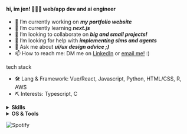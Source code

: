 

#### hi, im jen! 👨🏻‍💻  web/app dev and ai engineer


<!--
**Jencheng1/Jencheng1** is a ✨ _special_ ✨ repository because its `README.md` (this file) appears on your GitHub profile.

Here are some ideas to get you started:

- 🔭 I’m currently working on ...
- 🌱 I’m currently learning ...
- 👯 I’m looking to collaborate on ...
- 🤔 I’m looking for help with ...
- 💬 Ask me about ...
- 📫 How to reach me: ...
- 😄 Pronouns: ...
- ⚡ Fun fact: ...
for freelance work? do reach out: [email](jennifercheng2001@gmail.com) :)

[GitHub Streak](https://streak-stats.demolab.com?user=Jencheng1&theme=transparent&border_radius=4)
-->




- 🔭 I’m currently working on **_my portfolio website_** 
- 🌱 I’m currently learning **_next.js_**
- 👯 I’m looking to collaborate on **_big and small projects!_**
- 🤔 I’m looking for help with **_implementing slms and agents_**
- 💬 Ask me about **_ui/ux design advice ;)_**
- 📫 How to reach me: DM me on [LinkedIn](https://www.linkedin.com/in/jen-chengg/) or [email me!](jennifercheng2001@gmail.com)  :)




tech stack
- 🛠 Lang & Framework: Vue/React, Javascript, Python, HTML/CSS, R, AWS
- ⛏ Interests: Typescript, C


<details>
  <summary><b>Skills</b></summary>

[![python](https://img.shields.io/badge/python-★★★-lightgrey?labelColor=3776AB&logo=Python&style=for-the-badge&logoColor=white)](https://www.python.org/)
[![perl](https://img.shields.io/badge/javascript-★★☆-lightgrey?labelColor=39457E&logo=Perl&style=for-the-badge&logoColor=white)](https://www.perl.org/)
[![R](https://img.shields.io/badge/R-★★☆-lightgrey?labelColor=276DC3&logo=R&style=for-the-badge&logoColor=white)](https://www.r-project.org/)
[![html](https://img.shields.io/badge/html-★★★-lightgrey?labelColor=E34F26&logo=HTML5&style=for-the-badge&logoColor=white)](https://www.w3schools.com/html)
[![css](https://img.shields.io/badge/css-★★★-lightgrey?labelColor=1572B6&logo=CSS3&style=for-the-badge&logoColor=white)](https://www.w3schools.com/css)
[![javascript](https://img.shields.io/badge/javascript-★☆☆-lightgrey?labelColor=F7DF1E&logo=JavaScript&style=for-the-badge&logoColor=black)](https://www.w3schools.com/js)
[![bash](https://img.shields.io/badge/bash-★★★-lightgrey?labelColor=4EAA25&logo=GNU-Bash&style=for-the-badge&logoColor=white)](https://en.wikipedia.org/wiki/Bash_(Unix_shell))

</details>

<details>
  <summary><b>OS & Tools</b></summary>

![Linux](https://img.shields.io/badge/-Linux-FCC624?logo=Linux&style=for-the-badge&logoColor=black)
![Mac_OS](https://img.shields.io/badge/-Mac_OS-999999?logo=Apple&style=for-the-badge&logoColor=white)

![Rstudio](https://img.shields.io/badge/-Rstudio-75AADB?logo=RStudio&style=for-the-badge&logoColor=white)

![Git](https://img.shields.io/badge/-Git-F05032?logo=Git&style=for-the-badge&logoColor=white)
![Github](https://img.shields.io/badge/-Github-181717?logo=Github&style=for-the-badge&logoColor=white)
![Vercel](https://img.shields.io/badge/-vercel-000000?logo=Vercel&style=for-the-badge&logoColor=white)

![AWS](https://img.shields.io/badge/-AWS-FF9900?logo=amazonwebservices&style=for-the-badge&logoColor=white)
</details>



![Spotify](https://spotify-github-profile.kittinanx.com/api/view?uid=cyanpup242&cover_image=true&theme=default&show_offline=true&background_color=121212&interchange=false)


